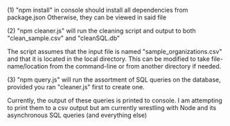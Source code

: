 (1) "npm install" in console should install all dependencies from package.json
Otherwise, they can be viewed in said file

(2) "npm cleaner.js" will run the cleaning script and output to both "clean_sample.csv" and "cleanSQL.db"

The script assumes that the input file is named "sample_organizations.csv" and that it is located in the local directory. This can be modified to take file-name/location from the command-line or from another directory if needed.

(3) "npm query.js" will run the assortment of SQL queries on the database, provided you ran "cleaner.js" first to create one.

Currently, the output of these queries is printed to console. I am attempting to print them to a csv output but am currently wrestling with Node and its asynchronous SQL queries (and everything else)
